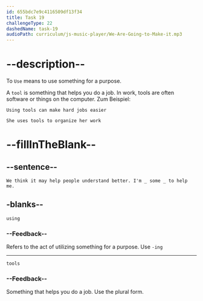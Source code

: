 ```yaml
---
id: 655bdc7e9c4116509df13f34
title: Task 19
challengeType: 22
dashedName: task-19
audioPath: curriculum/js-music-player/We-Are-Going-to-Make-it.mp3
---
```


<!--
AUDIO REFERENCE: 
Bob: We think it may help people understand better. I'm using some tools to help me.
-->

# --description--

To `Use` means to use something for a purpose.

A `tool` is something that helps you do a job. In work, tools are often software or things on the computer. Zum Beispiel:

`Using tools can make hard jobs easier`

`She uses tools to organize her work`

# --fillInTheBlank--

## --sentence--

`We think it may help people understand better. I'm _ some _ to help me.`

## -blanks--

`using`

### --Feedback--

Refers to the act of utilizing something for a purpose. Use `-ing`

---

`tools`

### --Feedback--

Something that helps you do a job. Use the plural form.
